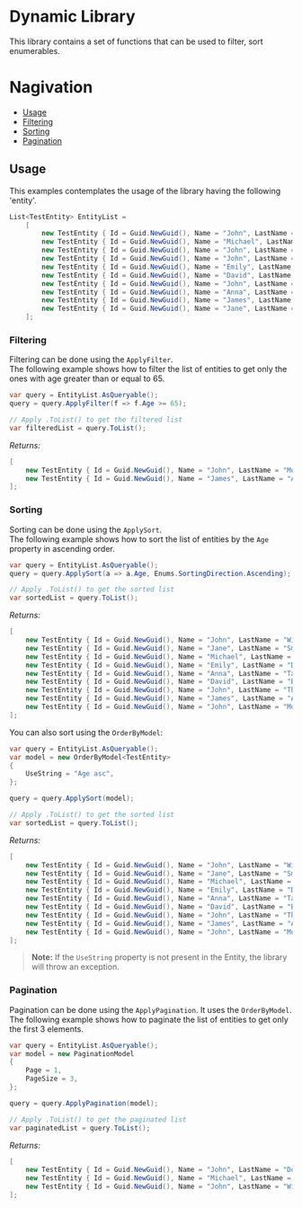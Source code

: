 # Dynamic Library
This library contains a set of functions that can be used to filter, sort enumerables.

# Nagivation
- [Usage](#usage)
- [Filtering](#filtering)
- [Sorting](#sorting)
- [Pagination](#pagination)

## Usage
This examples contemplates the usage of the library having the following 'entity'.
```csharp
List<TestEntity> EntityList =
	[
		new TestEntity { Id = Guid.NewGuid(), Name = "John", LastName = "Doe", Age = 25, CreatedDateUtc = DateTime.UtcNow },
		new TestEntity { Id = Guid.NewGuid(), Name = "Michael", LastName = "Johnson", Age = 30, CreatedDateUtc = DateTime.UtcNow },
		new TestEntity { Id = Guid.NewGuid(), Name = "John", LastName = "Wilson", Age = 18, CreatedDateUtc = DateTime.UtcNow },
		new TestEntity { Id = Guid.NewGuid(), Name = "John", LastName = "Thomas", Age = 55, CreatedDateUtc = DateTime.UtcNow },
		new TestEntity { Id = Guid.NewGuid(), Name = "Emily", LastName = "Davis", Age = 35, CreatedDateUtc = DateTime.UtcNow },
		new TestEntity { Id = Guid.NewGuid(), Name = "David", LastName = "Brown", Age = 50, CreatedDateUtc = DateTime.UtcNow },
		new TestEntity { Id = Guid.NewGuid(), Name = "John", LastName = "Moore", Age = 80, CreatedDateUtc = DateTime.UtcNow },
		new TestEntity { Id = Guid.NewGuid(), Name = "Anna", LastName = "Taylor", Age = 43, CreatedDateUtc = DateTime.UtcNow },
		new TestEntity { Id = Guid.NewGuid(), Name = "James", LastName = "Anderson", Age = 65, CreatedDateUtc = DateTime.UtcNow },
		new TestEntity { Id = Guid.NewGuid(), Name = "Jane", LastName = "Smith", Age = 28, CreatedDateUtc = DateTime.UtcNow },
	];
```
### Filtering
Filtering can be done using the `ApplyFilter`. <br/>
The following example shows how to filter the list of entities to get only the ones with age greater than or equal to 65.
```csharp
var query = EntityList.AsQueryable();
query = query.ApplyFilter(f => f.Age >= 65);

// Apply .ToList() to get the filtered list
var filteredList = query.ToList();
```

*Returns:*
```csharp
[
	new TestEntity { Id = Guid.NewGuid(), Name = "John", LastName = "Moore", Age = 80, CreatedDateUtc = DateTime.UtcNow },
	new TestEntity { Id = Guid.NewGuid(), Name = "James", LastName = "Anderson", Age = 65, CreatedDateUtc = DateTime.UtcNow },
];
```

### Sorting
Sorting can be done using the `ApplySort`. <br/>
The following example shows how to sort the list of entities by the `Age` property in ascending order.
```csharp
var query = EntityList.AsQueryable();
query = query.ApplySort(a => a.Age, Enums.SortingDirection.Ascending);

// Apply .ToList() to get the sorted list
var sortedList = query.ToList();
```
*Returns:*
```csharp
[
	new TestEntity { Id = Guid.NewGuid(), Name = "John", LastName = "Wilson", Age = 18, CreatedDateUtc = DateTime.UtcNow },
	new TestEntity { Id = Guid.NewGuid(), Name = "Jane", LastName = "Smith", Age = 28, CreatedDateUtc = DateTime.UtcNow },
	new TestEntity { Id = Guid.NewGuid(), Name = "Michael", LastName = "Johnson", Age = 30, CreatedDateUtc = DateTime.UtcNow },
	new TestEntity { Id = Guid.NewGuid(), Name = "Emily", LastName = "Davis", Age = 35, CreatedDateUtc = DateTime.UtcNow },
	new TestEntity { Id = Guid.NewGuid(), Name = "Anna", LastName = "Taylor", Age = 43, CreatedDateUtc = DateTime.UtcNow },
	new TestEntity { Id = Guid.NewGuid(), Name = "David", LastName = "Brown", Age = 50, CreatedDateUtc = DateTime.UtcNow },
	new TestEntity { Id = Guid.NewGuid(), Name = "John", LastName = "Thomas", Age = 55, CreatedDateUtc = DateTime.UtcNow },
	new TestEntity { Id = Guid.NewGuid(), Name = "James", LastName = "Anderson", Age = 65, CreatedDateUtc = DateTime.UtcNow },
	new TestEntity { Id = Guid.NewGuid(), Name = "John", LastName = "Moore", Age = 80, CreatedDateUtc = DateTime.UtcNow },
];
```

You can also sort using the `OrderByModel`:
```csharp
var query = EntityList.AsQueryable();
var model = new OrderByModel<TestEntity>
{
	UseString = "Age asc",
};

query = query.ApplySort(model);

// Apply .ToList() to get the sorted list
var sortedList = query.ToList();
```

*Returns:*
```csharp
[
	new TestEntity { Id = Guid.NewGuid(), Name = "John", LastName = "Wilson", Age = 18, CreatedDateUtc = DateTime.UtcNow },
	new TestEntity { Id = Guid.NewGuid(), Name = "Jane", LastName = "Smith", Age = 28, CreatedDateUtc = DateTime.UtcNow },
	new TestEntity { Id = Guid.NewGuid(), Name = "Michael", LastName = "Johnson", Age = 30, CreatedDateUtc = DateTime.UtcNow },
	new TestEntity { Id = Guid.NewGuid(), Name = "Emily", LastName = "Davis", Age = 35, CreatedDateUtc = DateTime.UtcNow },
	new TestEntity { Id = Guid.NewGuid(), Name = "Anna", LastName = "Taylor", Age = 43, CreatedDateUtc = DateTime.UtcNow },
	new TestEntity { Id = Guid.NewGuid(), Name = "David", LastName = "Brown", Age = 50, CreatedDateUtc = DateTime.UtcNow },
	new TestEntity { Id = Guid.NewGuid(), Name = "John", LastName = "Thomas", Age = 55, CreatedDateUtc = DateTime.UtcNow },
	new TestEntity { Id = Guid.NewGuid(), Name = "James", LastName = "Anderson", Age = 65, CreatedDateUtc = DateTime.UtcNow },
	new TestEntity { Id = Guid.NewGuid(), Name = "John", LastName = "Moore", Age = 80, CreatedDateUtc = DateTime.UtcNow },
];
```

> **Note:** If the `UseString` property is not present in the Entity, the library will throw an exception.


### Pagination
Pagination can be done using the `ApplyPagination`. It uses the `OrderByModel`.<br/>
The following example shows how to paginate the list of entities to get only the first 3 elements.

```csharp
var query = EntityList.AsQueryable();
var model = new PaginationModel
{
	Page = 1,
	PageSize = 3,
};

query = query.ApplyPagination(model);

// Apply .ToList() to get the paginated list
var paginatedList = query.ToList();
```

*Returns:*
```csharp
[
	new TestEntity { Id = Guid.NewGuid(), Name = "John", LastName = "Doe", Age = 25, CreatedDateUtc = DateTime.UtcNow },
	new TestEntity { Id = Guid.NewGuid(), Name = "Michael", LastName = "Johnson", Age = 30, CreatedDateUtc = DateTime.UtcNow },
	new TestEntity { Id = Guid.NewGuid(), Name = "John", LastName = "Wilson", Age = 18, CreatedDateUtc = DateTime.UtcNow },
];
```